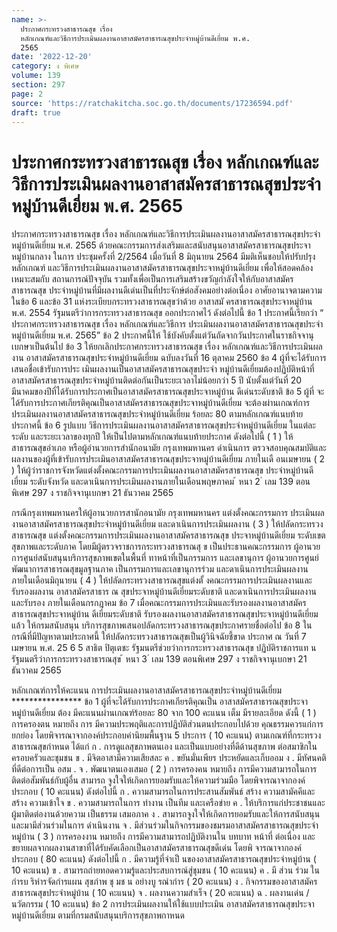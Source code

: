 ```yaml
---
name: >-
  ประกาศกระทรวงสาธารณสุข เรื่อง
  หลักเกณฑ์และวิธีการประเมินผลงานอาสาสมัครสาธารณสุขประจำหมู่บ้านดีเยี่ยม พ.ศ.
  2565
date: '2022-12-20'
category: ง พิเศษ
volume: 139
section: 297
page: 2
source: 'https://ratchakitcha.soc.go.th/documents/17236594.pdf'
draft: true
---
```


# ประกาศกระทรวงสาธารณสุข เรื่อง หลักเกณฑ์และวิธีการประเมินผลงานอาสาสมัครสาธารณสุขประจำหมู่บ้านดีเยี่ยม พ.ศ. 2565

ประกาศกระทรวงสาธารณสุข เรื่อง หลักเกณฑ์และวิธีการประเมินผลงานอาสาสมัครสาธารณสุขประจำหมู่บ้านดีเยี่ยม พ.ศ. 2565 ด้วยคณะกรรมการส่งเสริมและสนับสนุนอาสาสมัครสาธารณสุขประจาหมู่บ้านกลาง ในการ ประชุมครั้งที่ 2/2564 เมื่อวันที่ 8 มิถุนายน 2564 มีมติเห็นชอบให้ปรับปรุงหลักเกณฑ์ และวิธีการประเมินผลงานอาสาสมัครสาธารณสุขประจาหมู่บ้านดีเยี่ยม เพื่อให้สอดคล้องเหมาะสมกับ สถานการณ์ปัจจุบัน รวมทั้งเพื่อเป็นการเสริมสร้างขวัญกำลังใจให้กับอาสาสมัครสาธารณสุข ประจำหมู่บ้านที่มีผลงานดีเด่นเป็นที่ประจักษ์ต่อสังคมอย่างต่อเนื่อง อาศัยอานาจตามความในข้อ 6 และข้อ 31 แห่งระเบียบกระทรวงสาธารณสุขว่าด้วย อาสาสมั ครสาธารณสุขประจาหมู่บ้าน พ.ศ. 2554 รัฐมนตรีว่าการกระทรวงสาธารณสุข ออกประกาศไว้ ดังต่อไปนี้ ข้อ 1 ประกาศนี้เรียกว่า “ ประกาศกระทรวงสาธารณสุข เรื่อง หลักเกณฑ์และวิธีการ ประเมินผลงานอาสาสมัครสาธารณสุขประจำหมู่บ้านดีเยี่ยม พ.ศ. 2565” ข้อ 2 ประกาศนี้ให้ ใช้บังคับตั้งแต่วันถัดจากวันประกาศในราชกิจจานุเบกษาเป็นต้นไป ข้อ 3 ให้ยกเลิกประกาศกระทรวงสาธารณสุข เรื่อง หลักเกณฑ์และวิธีการประเมินผลงาน อาสาสมัครสาธารณสุขประจำหมู่บ้านดีเยี่ยม ฉบับลงวันที่ 16 ตุลาคม 2560 ข้อ 4 ผู้ที่จะได้รับการเสนอชื่อเข้ารับการประ เมินผลงานเป็นอาสาสมัครสาธารณสุขประจำ หมู่บ้านดีเยี่ยมต้องปฏิบัติหน้าที่อาสาสมัครสาธารณสุขประจำหมู่บ้านติดต่อกันเป็นระยะเวลาไม่น้อยกว่า 5 ปี นับตั้งแต่วันที่ 20 มีนาคมของปีที่ได้รับการประกาศเป็นอาสาสมัครสาธารณสุขประจาหมู่บ้าน ดีเด่นระดับชาติ ข้อ 5 ผู้ที่ จะได้รับการประกาศเกียรติคุณเป็นอาสาสมัครสาธารณสุขประจาหมู่บ้านดีเยี่ยม จะต้องผ่านเกณฑ์การประเมินผลงานอาสาสมัครสาธารณสุขประจำหมู่บ้านดีเยี่ยม ร้อยละ 80 ตามหลักเกณฑ์แนบท้ายประกาศนี้ ข้อ 6 รูปแบบ วิธีการประเมินผลงานอาสาสมัครสาธารณสุขประจำหมู่บ้านดีเยี่ยม ในแต่ละระดับ และระยะเวลาของทุกปี ให้เป็นไปตามหลักเกณฑ์แนบท้ายประกาศ ดังต่อไปนี้ ( 1 ) ให้สาธารณสุขอำเภอ หรือผู้อำนวยการสำนักอนามัย กรุงเทพมหานคร ดำเนินการ ตรวจสอบคุณสมบัติและผลงานของผู้ที่เข้ารับการประเมินอาสาสมัครสาธารณสุขประจาหมู่บ้านดีเยี่ยม ภายในเดื อนเมษายน ( 2 ) ให้ผู้ว่าราชการจังหวัดแต่งตั้งคณะกรรมการประเมินผลงานอาสาสมัครสาธารณสุข ประจำหมู่บ้านดีเยี่ยม ระดับจังหวัด และดาเนินการประเมินผลงานภายในเดือนพฤษภาคม ้ หนา 2 ่ เลม 139 ตอนพิเศษ 297 ง ราชกิจจานุเบกษา 21 ธันวาคม 2565

กรณีกรุงเทพมหานครให้ผู้อานวยการสานักอนามัย กรุงเทพมหานคร แต่งตั้งคณะกรรมการ ประเมินผลงานอาสาสมัครสาธารณสุขประจำหมู่บ้านดีเยี่ยม และดาเนินการประเมินผลงาน ( 3 ) ให้ปลัดกระทรวงสาธารณสุข แต่งตั้งคณะกรรมการประเมินผลงานอาสาสมัครสาธารณสุข ประจาหมู่บ้านดีเยี่ยม ระดับเขตสุขภาพและระดับภาค โดยมีผู้ตรวจราชการกระทรวงสาธารณสุ ข เป็นประธานคณะกรรมการ ผู้อานวยการศูนย์สนับสนุนบริการสุขภาพเขตในพื้นที่ ทาหน้าที่เป็นกรรมการ และเลขานุการ ผู้อานวยการศูนย์พัฒนาการสาธารณสุขมูลฐานภาค เป็นกรรมการและเลขานุการร่วม และดาเนินการประเมินผลงาน ภายในเดือนมิถุนายน ( 4 ) ให้ปลัดกระทรวงสาธารณสุขแต่งตั้ งคณะกรรมการประเมินผลงานและรับรองผลงาน อาสาสมัครสาธาร ณ สุขประจาหมู่บ้านดีเยี่ยมระดับชาติ และดาเนินการประเมินผลงานและรับรอง ภายในเดือนกรกฎาคม ข้อ 7 เมื่อคณะกรรมการประเมินและรับรองผลงานอาสาสมัครสาธารณสุขประจาหมู่บ้าน ดีเยี่ยมระดับชาติ รับรองผลงานอาสาสมัครสาธารณสุขประจาหมู่บ้านดีเยี่ยมแล้ว ให้กรมสนับสนุน บริการสุขภาพเสนอปลัดกระทรวงสาธารณสุขประกาศรายชื่อต่อไป ข้อ 8 ในกรณีที่มีปัญหาตามประกาศนี้ ให้ปลัดกระทรวงสาธารณสุขเป็นผู้วินิจฉัยชี้ขาด ประกาศ ณ วันที่ 7 เมษายน พ.ศ. 25 6 5 สาธิต ปิตุเตชะ รัฐมนตรีช่วยว่าการกระทรวงสาธารณสุข ปฏิบัติราชการแท น รัฐมนตรีว่าการกระทรวงสาธารณสุข ้ หนา 3 ่ เลม 139 ตอนพิเศษ 297 ง ราชกิจจานุเบกษา 21 ธันวาคม 2565

หลักเกณฑ์การให้คะแนน การประเมินผลงานอาสาสมัครสาธารณสุขประจำหมู่บ้านดีเยี่ยม **************** ข้อ 1 ผู้ที่จะได้รับการประกาศเกียรติคุณเป็น อาสาสมัครสาธารณสุขประจาหมู่บ้านดีเยี่ยม ต้อง มีคะแนนผ่านเกณฑ์ร้อยละ 80 จาก 100 คะแนน เต็ม มีรายละเอียด ดังนี้ ( 1 ) การครองตน หมายถึง การ มีความประพฤติและการปฏิบัติส่วนตนประกอบไปด้วย คุณธรรมควรแก่การยกย่อง โดยพิจารณาจากองค์ประกอบค่านิยมพื้นฐาน 5 ประการ ( 10 คะแนน) ตามเกณฑ์ที่กระทรวงสาธารณสุขกำหนด ได้แก่ ก . การดูแลสุขภาพตนเอง และเป็นแบบอย่างที่ดีด้านสุขภาพ ต่อสมาชิกใน ครอบครัวและชุมชน ข . มีจิตอาสามีความเสียสละ ค . ขยันมั่นเพียร ประหยัดและเก็บออม ง . มีทัศนคติที่ดีต่อการเป็น อสม . จ . พัฒนาตนเองเสมอ ( 2 ) การครองคน หมายถึง การมีความสามารถในการติดต่อสัมพันธ์กับผู้อื่น สามารถ จูงใจให้เกิดการยอมรับและให้ความร่วมมือ โดยพิจารณาจากองค์ประกอบ ( 10 คะแนน) ดังต่อไปนี้ ก . ความสามารถในการประสานสัมพันธ์ สร้าง ความสามัคคีและสร้าง ความเข้าใจ ข . ความสามารถในการ ทำงาน เป็นทีม และเครือข่าย ค . ให้บริการแก่ประชาชนและผู้มาติดต่องานด้วยความ เป็นธรรม เสมอภาค ง . สามารถจูงใจให้เกิดการยอมรับและให้การสนับสนุนและมามีส่วนร่วมในการ ดำเนินงาน จ . มีส่วนร่วมในกิจกรรมของชมรมอาสาสมัครสาธารณสุขประจำหมู่บ้าน ( 3 ) การครองงาน หมายถึง การมีความสามารถปฏิบัติงานใน บทบาท หน้าที่ ต่อเนื่อง และขยายผลจากผลงานสาขาที่ได้รับคัดเลือกเป็นอาสาสมัครสาธารณสุขดีเด่น โดยพิ จารณาจากองค์ประกอบ ( 80 คะแนน) ดังต่อไปนี้ ก . มีความรู้ที่จำเป็ นของอาสาสมัครสาธารณสุขประจำหมู่บ้าน ( 10 คะแนน) ข . สามารถถ่ายทอดความรู้และประสบการณ์สู่ชุมชน ( 10 คะแนน) ค . มี ส่วน ร่วม ใน กำรบ ริหำรจัดกำรแผน สุขภำพ ชุ มช น อย่างบู รณำกำร ( 20 คะแนน) ง . กิจกรรมของอาสาสมัครสาธารณสุขประจำหมู่บ้าน ( 10 คะแนน) จ . ผลงานความสำเร็จ ( 20 คะแนน) ฉ . ผลงานเด่น / นวัตกรรม ( 10 คะแนน) ข้อ 2 การประเมินผลงานให้ใช้แบบประเมิน อาสาสมัครสาธารณสุขประจาหมู่บ้านดีเยี่ยม ตามที่กรมสนับสนุนบริการสุขภาพกาหนด
